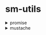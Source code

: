 # sm-utils

<details>
<summary>promise</summary>

### about
...

### effects
a very special handling of a promise constitute a new concept of the effect.
the effect is whether a result value of a promise is not needed or is consumed
internally, by the last action handler of the promise itself.

every effect must bear an important attribute - identifier.
it allows to enqueue effects with ease, at any time, otherwise,
the burden of managing effects is purely on the user side.

</details>
<details>
<summary>mustache</summary>

### about
mustache is an **eval**uator of [mustache templates](https://mustache.github.io/)
(which was reduced from this [prototype](https://github.com/bobthecow/mustache.php))
### performance
this implementation (running in JIT mode) is comparable to JS implementation of
[mustache.js](https://github.com/janl/mustache.js)
(later has one [issue](https://github.com/janl/mustache.js/issues/65))
### spec
<https://github.com/mustache/spec>
deviations are:
- no `<` template parent (inheritance)
- no `>` template partials (inheritance)
- no `=` delimiter alternation, rendering with custom delimiters is possible
  but rendered template will not be cached, assuming preparation steps.
- no escaping by default, escape function or flag must be specified explicitly.
- no `{{{tripple stashes}}}`, this mode is set explicitly with `&` variable tag.
- template recursions are disabled by default.
### syntax
<details>
<summary>delimiters</summary>

A pair of markers around text, for example `{{` and `}}`
are common (and default) in mustache templates, they also look like mustaches.

There is the left and the right delimiter, they should differ from each other
and be at least 2 characters long.

The choice of base delimiter depends on context, for example, in HTML
it may be reasonable to use `<!--` and `-->` which constitute a comment.
</details>
<details>
<summary>variables</summary>

When a simple `{{name}}` specified, it means a variable substitute.
Surrounding space is ignored so, `{{ name }}` is also valid.
The name must be alpha-numeric, for example:
`{{1}}`, `{{name}}`, `{{name1}}` or `{{1name}}`.

Dot notation looks like `{{name.1.has.a.value}}`
it specifies access to a nested variable by using names and dots.
</details>
<details>
<summary>if</summary>

if block is rendered when block value is truthy
```
{{#block}} truthy {{/block}}
```
</details>
<details>
<summary>if-not</summary>

if-not block is rendered when block value is falsy
```
{{^block}} falsy {{/block}}
```
</details>
<details>
<summary>if-else</summary>

if-else block has two sections, one is always rendered
```
{{#block}} truthy {{|}} falsy {{/block}}
```
</details>
<details>
<summary>if-not-else</summary>

if-not-else block has two sections, one is always rendered
```
{{^block}} falsy {{|}} truthy {{/block}}
```
</details>
<details>
<summary>switch</summary>

switch block is similar to if/if-else block.
only one section may be rendered.
```
  {{#block}}
    truthy section (default)
  {{|0}}
    zero (string)
  {{|1}}
    one (string/number)
  {{|2}}
    two (string/number)
  {{|}}
    falsy section
  {{/block}}
```
</details>
<details>
<summary>switch-not</summary>

switch-not block is similar to if-not block.
only one section may be rendered.
it is more natural than switch block because default section is not the first one.
```
  {{^block}}
    falsy section
  {{|0}}
    zero (string)
  {{|1}}
    one (string/number)
  {{|2}}
    two (string/number)
  {{|}}
    truthy section (default)
  {{/block}}
```
</details>

---
</details>


